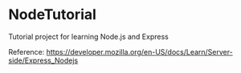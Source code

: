 # NodeTutorial
Tutorial project for learning Node.js and Express

Reference: https://developer.mozilla.org/en-US/docs/Learn/Server-side/Express_Nodejs
